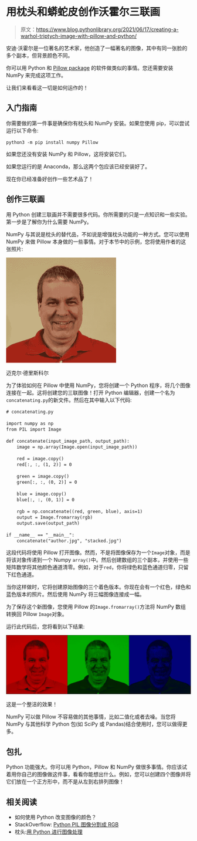 # 用枕头和蟒蛇皮创作沃霍尔三联画

> 原文：<https://www.blog.pythonlibrary.org/2021/06/17/creating-a-warhol-triptych-image-with-pillow-and-python/>

安迪·沃霍尔是一位著名的艺术家，他创造了一幅著名的图像，其中有同一张脸的多个副本，但背景颜色不同。

你可以用 Python 和 [Pillow package](https://pillow.readthedocs.io/en/stable/) 的软件做类似的事情。您还需要安装 NumPy 来完成这项工作。

让我们来看看这一切是如何运作的！

## 入门指南

你需要做的第一件事是确保你有枕头和 NumPy 安装。如果您使用 pip，可以尝试运行以下命令:

```
python3 -m pip install numpy Pillow
```

如果您还没有安装 NumPy 和 Pillow，这将安装它们。

如果您运行的是 Anaconda，那么这两个包应该已经安装好了。

现在你已经准备好创作一些艺术品了！

## 创作三联画

用 Python 创建三联画并不需要很多代码。你所需要的只是一点知识和一些实验。第一步是了解你为什么需要 NumPy。

NumPy 与其说是枕头的替代品，不如说是增强枕头功能的一种方式。您可以使用 NumPy 来做 Pillow 本身做的一些事情。对于本节中的示例，您将使用作者的这张照片:

![Michael Driscoll](img/e86f094059dca34aaa28a74a93c699a1.png)

迈克尔·德里斯科尔

为了体验如何在 Pillow 中使用 NumPy，您将创建一个 Python 程序，将几个图像连接在一起。这将创建您的三联图像！打开 Python 编辑器，创建一个名为`concatenating.py`的新文件。然后在其中输入以下代码:

```
# concatenating.py

import numpy as np
from PIL import Image

def concatenate(input_image_path, output_path):
    image = np.array(Image.open(input_image_path))

    red = image.copy()
    red[:, :, (1, 2)] = 0

    green = image.copy()
    green[:, :, (0, 2)] = 0

    blue = image.copy()
    blue[:, :, (0, 1)] = 0

    rgb = np.concatenate((red, green, blue), axis=1)
    output = Image.fromarray(rgb)
    output.save(output_path)

if __name__ == "__main__":
    concatenate("author.jpg", "stacked.jpg")
```

这段代码将使用 Pillow 打开图像。然而，不是将图像保存为一个`Image`对象，而是将该对象传递到一个 Numpy `array()`中。然后创建数组的三个副本，并使用一些矩阵数学将其他颜色通道清零。例如，对于`red`，你将绿色和蓝色通道归零，只留下红色通道。

当你这样做时，它将创建原始图像的三个着色版本。你现在会有一个红色，绿色和蓝色版本的照片。然后使用 NumPy 将三幅图像连接成一幅。

为了保存这个新图像，您使用 Pillow 的`Image.fromarray()`方法将 NumPy 数组转换回 Pillow `Image`对象。

运行此代码后，您将看到以下结果:

![Python Triptych](img/b652b63e1a28174bde760db65803395a.png)

这是一个整洁的效果！

NumPy 可以做 Pillow 不容易做的其他事情，比如二值化或者去噪。当您将 NumPy 与其他科学 Python 包(如 SciPy 或 Pandas)结合使用时，您可以做得更多。

## 包扎

Python 功能强大。你可以用 Python，Pillow 和 NumPy 做很多事情。你应该试着用你自己的图像做这件事，看看你能想出什么。例如，您可以创建四个图像并将它们放在一个正方形中，而不是从左到右排列图像！

## 相关阅读

*   如何使用 Python 改变图像的颜色？
*   StackOverflow: [Python PIL 图像分割成 RGB](https://stackoverflow.com/questions/51325224/python-pil-image-split-to-rgb)
*   枕头:[用 Python 进行图像处理](https://gum.co/pypillow)